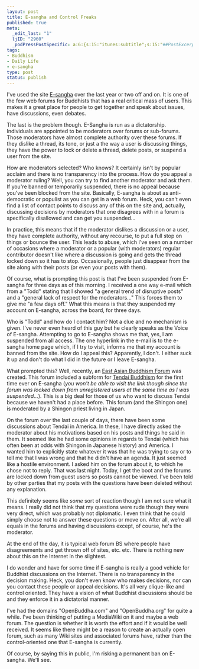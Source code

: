 ```yaml
--- 
layout: post
title: E-sangha and Control Freaks
published: true
meta: 
  _edit_last: "1"
  ljID: "2960"
  _podPressPostSpecific: a:6:{s:15:"itunes:subtitle";s:15:"##PostExcerpt##";s:14:"itunes:summary";s:15:"##PostExcerpt##";s:15:"itunes:keywords";s:17:"##WordPressCats##";s:13:"itunes:author";s:10:"##Global##";s:15:"itunes:explicit";s:2:"No";s:12:"itunes:block";s:2:"No";}
tags: 
- Buddhism
- Daily Life
- e-sangha
type: post
status: publish
---
```

I've used the site <a href="http://www.lioncity.net/buddhism/index.php">E-sangha</a> over the last year or two off and on. It is one of the few web forums for Buddhists that has a real critical mass of users. This makes it a great place for people to get together and speak about issues, have discussions, even debates.

The last is the problem though. E-Sangha is run as a dictatorship. Individuals are appointed to be moderators over forums or sub-forums. Those moderators have almost complete authority over these forums. If they dislike a thread, its tone, or just a the way a user is discussing things, they have the power to lock or delete a thread, delete posts, or suspend a user from the site.

How are moderators selected? Who knows? It certainly isn't by popular acclaim and there is no transparency into the process. How do you appeal a moderator ruling? Well, you can try to find another moderator and ask them. If you're banned or temporarily suspended, there is no appeal because you've been blocked from the site. Basically, E-sangha is about as anti-democratic or populist as you can get in a web forum. Heck, you can't even find a list of contact points to discuss any of this on the site and, actually, discussing decisions by moderators that one disagrees with in a forum is specifically disallowed and can get you suspended...

In practice, this means that if the moderator dislikes a discussion or a user, they have complete authority, without any recourse, to put a full stop on things or bounce the user.  This leads to abuse, which I've seen on a number of occasions where a moderator or a popular (with moderators) regular contributor doesn't like where a discussion is going and gets the thread locked down so it has to stop. Occasionally, people just disappear from the site along with their posts (or even your posts with them).

Of course, what is prompting this post is that I've been suspended from E-sangha for three days as of this morning. I received a one way e-mail which from a "Todd" stating that I showed "a general trend of disruptive posts" and a "general lack of respect for the moderators..." This forces them to give me "a few days off." What this means is that they suspended my account on E-sangha, across the board, for three days.

Who is "Todd" and how do I contact him? Not a clue and no mechanism is given. I've never even heard of this guy but he clearly speaks as the Voice of E-sangha. Attempting to go to E-sangha shows me that, yes, I am suspended from all access. The one hyperlink in the e-mail is to the e-sangha home page which, if I try to visit, informs me that my account is banned from the site. How do I appeal this? Apparently, I don't. I either suck it up and don't do what I did in the future or I leave E-sangha.

What prompted this? Well, recently, an <a href="http://www.lioncity.net/buddhism/index.php?showforum=53">East Asian Buddhism Forum</a> was created. This forum included a subform for <a href="http://www.lioncity.net/buddhism/index.php?showforum=108">Tendai Buddhism</a> for the first time ever on E-sangha (<em>you won't be able to visit the link though since the forum was locked down from unregistered users at the same time as I was suspended...</em>). This is a big deal for those of us who want to discuss Tendai because we haven't had a place before. This forum (and the Shingon one) is moderated by a Shingon priest living in Japan.

On the forum over the last couple of days, there have been some discussions about Tendai in America. In these, I have directly asked the moderator about his motivations based on his posts and things he said in them. It seemed like he had some opinions in regards to Tendai (which has often been at odds with Shingon in Japanese history) and America. I wanted him to explicitly state whatever it was that he was trying to say or to tell me that I was wrong and that he didn't have an agenda. It just seemed like a hostile environment. I asked him on the forum about it, to which he chose not to reply. That was last night. Today, I get the boot and the forums are locked down from guest users so posts cannot be viewed. I've been told by other parties that my posts with the questions have been deleted without any explanation.

This definitely seems like <em>some</em> sort of reaction though I am not sure what it means. I really did not think that my questions were rude though they were very direct, which was probably not diplomatic. I even think that he could simply choose not to answer these questions or move on. After all, we're all equals in the forums and having discussions except, of course, he's the moderator.

At the end of the day, it is typical web forum BS where people have disagreements and get thrown off of sites, etc. etc. There is nothing new about this on the Internet in the slightest.

I do wonder and have for some time if E-sangha is really a good vehicle for Buddhist discussions on the Internet. There is no transparency in the decision making. Heck, you don't even know who makes decisions, nor can you contact these people or appeal decisions. It's all very clique-like and control oriented. They have a vision of what Buddhist discussions should be and they enforce it in a dictatorial manner.

I've had the domains "OpenBuddha.com" and "OpenBuddha.org" for quite a while. I've been thinking of putting a MediaWiki on it and maybe a web forum. The question is whether it is worth the effort and if it would be well received. It seems like there might be a reason to create an actually open forum, such as many Wiki sites and associated forums have, rather than the control-oriented one that E-sangha is currently.

Of course, by saying this in public, I'm risking a permanent ban on E-sangha. We'll see.
